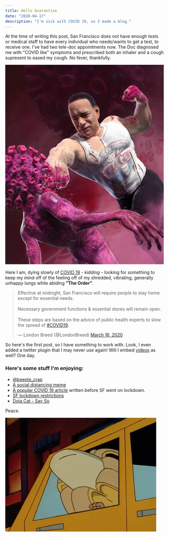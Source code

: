 ```yaml
---
title: Hello Quarantine
date: "2020-04-17"
description: "I'm sick with COVID 19, so I made a blog."
---
```


At the time of writing this post, San Francisco does not have enough tests or medical staff to have every individual who needs/wants to get a test, to receive one. I've had two tele-doc appointments now. The Doc diagnosed me with "COVID like" symptoms and prescribed both an inhaler and a cough supresent to eased my cough. No fever, thankfully.

![tom hanks punches the coronavisu](./tom-hanks-covid.jpg)

Here I am, dying slowly of [COVID 19](https://www.google.com/search?client=firefox-b-1-d&sxsrf=ALeKk02siRXkMdtYZpdwAUZYsPjy1t6F5Q%3A1584495405295&ei=LXtxXpfUEdOU-gSO2KHwDQ&q=covid+19+2020&oq=covid+19+2020&gs_l=psy-ab.3..0i324l3j0i8i30.3445.7121..7305...1.0..0.298.1713.2j2j5......0....1..gws-wiz.......35i39j0i131i10j0i10.h1oKC_qTeDY&ved=0ahUKEwjXnp-u8aLoAhVTip4KHQ5sCN4Q4dUDCAo&uact=5) - _kidding_ - looking for something to keep my mind off of the feeling off of my shredded, vibrating, generally unhappy lungs while abiding **"The Order"**.

<blockquote class="twitter-tweet"><p lang="en" dir="ltr">Effective at midnight, San Francisco will require people to stay home except for essential needs. <br><br>Necessary government functions &amp; essential stores will remain open.<br><br>These steps are based on the advice of public health experts to slow the spread of <a href="https://twitter.com/hashtag/COVID19?src=hash&amp;ref_src=twsrc%5Etfw">#COVID19</a>.</p>&mdash; London Breed (@LondonBreed) <a href="https://twitter.com/LondonBreed/status/1239626809865416704?ref_src=twsrc%5Etfw">March 16, 2020</a></blockquote> <script async src="https://platform.twitter.com/widgets.js" charset="utf-8"></script>

So here's the first post, so I have something to work with. Look, I even added a twitter plugin that I may never use again! Will I embed [videos](https://www.youtube.com/watch?v=X2kPLQEFR6Y) as well? One day.

### Here's some stuff I'm enjoying:

- [@beeple_crap](https://www.instagram.com/p/B9qJr-ygqfL/)
- [A social distancing meme](https://twitter.com/SwiftOnSecurity/status/1240067056646664193)
- [A popular COVID 19 article](https://medium.com/@tomaspueyo/coronavirus-act-today-or-people-will-die-f4d3d9cd99ca) written before SF went on lockdown.
- [SF lockdown restrictions](https://sf.gov/stay-home-except-essential-needs)
- [Doja Cat - Say So](https://open.spotify.com/track/3Dv1eDb0MEgF93GpLXlucZ?si=gh5OilTnStqeFwzB_XSLPA)

Peace.

![Hey Arnold in a banana outfit](./hey-arnold-banana.gif)
